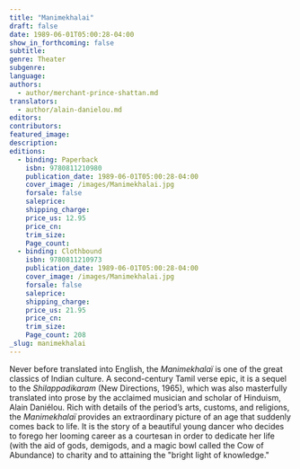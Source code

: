 ```yaml
---
title: "Manimekhalai"
draft: false
date: 1989-06-01T05:00:28-04:00
show_in_forthcoming: false
subtitle:
genre: Theater
subgenre:
language:
authors:
  - author/merchant-prince-shattan.md
translators:
  - author/alain-danielou.md
editors:
contributors:
featured_image:
description:
editions:
  - binding: Paperback
    isbn: 9780811210980
    publication_date: 1989-06-01T05:00:28-04:00
    cover_image: /images/Manimekhalai.jpg
    forsale: false
    saleprice:
    shipping_charge:
    price_us: 12.95
    price_cn:
    trim_size:
    Page_count:
  - binding: Clothbound
    isbn: 9780811210973
    publication_date: 1989-06-01T05:00:28-04:00
    cover_image: /images/Manimekhalai.jpg
    forsale: false
    saleprice:
    shipping_charge:
    price_us: 21.95
    price_cn:
    trim_size:
    Page_count: 208
_slug: manimekhalai
---
```


Never before translated into English, the _Manimekhalaï_ is one of the great classics of Indian culture. A second-century Tamil verse epic, it is a sequel to the _Shilappadikaram_ (New Directions, 1965), which was also masterfully translated into prose by the acclaimed musician and scholar of Hinduism, Alain Daniélou. Rich with details of the period’s arts, customs, and religions, the _Manimekhalaï_ provides an extraordinary picture of an age that suddenly comes back to life. It is the story of a beautiful young dancer who decides to forego her looming career as a courtesan in order to dedicate her life (with the aid of gods, demigods, and a magic bowl called the Cow of Abundance) to charity and to attaining the "bright light of knowledge."

